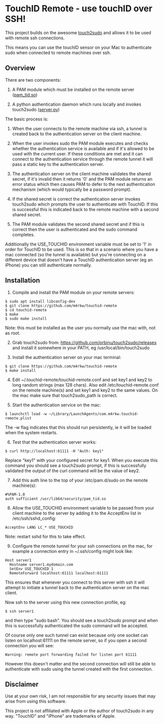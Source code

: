# TouchID Remote - use touchID over SSH!

This project builds on the awesome [touch2sudo](https://github.com/prbinu/touch2sudo) and allows it to be used with
remote ssh connections.

This means you can use the touchID sensor on your Mac to authenticate sudo when connected to remote machines over ssh.


## Overview

There are two components:

1) A PAM module which must be installed on the remote server ([pam\_tid.so](https://github.com/m4rkw/touchid-remote/blob/master/pam_tid.c))

2) A python authentication daemon which runs locally and invokes touch2sudo
([server.py](https://github.com/m4rkw/touchid-remote/blob/master/server.py))

The basic process is:

1) When the user connects to the remote machine via ssh, a tunnel is created
back to the authentication server on the client machine.

2) When the user invokes sudo the PAM module executes and checks whether the
authentication service is available and if it's allowed to be used with the
current user. If these conditions are met and it can connect to the
authentication service through the remote tunnel it will pass a static key to
the authentication server.

3) The authentication server on the client machine validates the shared secret,
if it's invalid then it returns '0' and the PAM module returns an error status
which then causes PAM to defer to the next authentication mechanism (which would
typically be a password prompt).

4) If the shared secret is correct the authentication server invokes touch2sudo
which prompts the user to authenticate with TouchID. If this is successful this
is indicated back to the remote machine with a second shared secret.

5) The PAM module validates the second shared secret and if this is correct then
the user is authenticated and the sudo command completes.

Additionally the USE\_TOUCHID environment variable must be set to '1' in order
for TouchID to be used. This is so that in a scenario where you have a mac
connected (so the tunnel is available) but you're connecting on a different
device that doesn't have a TouchID authentication server (eg an iPhone) you can
still authenticate normally.

## Installation

1) Compile and install the PAM module on your remote servers:

````
$ sudo apt install libconfig-dev
$ git clone https://github.com/m4rkw/touchid-remote
$ cd touchid-remote
$ make
$ sudo make install
````

Note: this must be installed as the user you normally use the mac with, not as
root.

2) Grab touch2sudo from: https://github.com/prbinu/touch2sudo/releases and
install it somewhere in your PATH, eg /usr/local/bin/touch2sudo

3) Install the authentication server on your mac terminal:

````
$ git clone https://github.com/m4rkw/touchid-remote
$ make install
````

4) Edit ~/.touchid-remote/touchid-remote.conf and set key1 and key2 to long
random strings (max 128 chars). Also edit /etc/touchid-remote.conf on the remote
machine(s) and set key1 and key2 to the same values. On the mac make sure that
touch2sudo\_path is correct.

5) Start the authentication service on the mac:

````
$ launchctl load -w ~/Library/LaunchAgents/com.m4rkw.touchid-remote.plist
````

The -w flag indicates that this should run persistently, ie it will be loaded
when the system restarts.

6) Test that the authentication server works:

````
$ curl http://localhost:61111 -H "Auth: key1"
````

Replace "key1" with your configured secret for key1. When you execute this
command you should see a touch2sudo prompt, if this is successfully validated
the output of the curl command will be the value of key2.

7) Add this auth line to the top of your /etc/pam.d/sudo on the remote machine(s):

````
#%PAM-1.0
auth sufficient /usr/lib64/security/pam_tid.so
````

8) Allow the USE\_TOUCHID environment variable to be passed from your client
machine to the server by adding it to the AcceptEnv list in
/etc/ssh/sshd\_config:

````
AcceptEnv LANG LC_* USE_TOUCHID
````

Note: restart sshd for this to take effect.

9) Configure the remote tunnel for your ssh connections on the mac, for example
a connection entry in ~/.ssh/config might look like:

````
Host server1
  Hostname server1.mydomain.com
  SetEnv USE_TOUCHID 1
  RemoteForward localhost:61111 localhost:61111
````

This ensures that whenever you connect to this server with ssh it will attempt
to initiate a tunnel back to the authentication server on the mac client.

Now ssh to the server using this new connection profile, eg:

````
$ ssh server1
````

and then type "sudo bash". You should see a touch2sudo prompt and when this is
successfully authenticated the sudo command will be accepted.

Of course only one such tunnel can exist because only one socket can listen on
localhost:61111 on the remote server, so if you open a second connection you
will see:

````
Warning: remote port forwarding failed for listen port 61111
````

However this doesn't matter and the second connection will still be able to
authenticate with sudo using the tunnel created with the first connection.

## Disclaimer

Use at your own risk, I am not responsible for any security issues that may
arise from using this software.

This project is not affiliated with Apple or the author of touch2sudo in any
way. "TouchID" and "iPhone" are trademarks of Apple.
